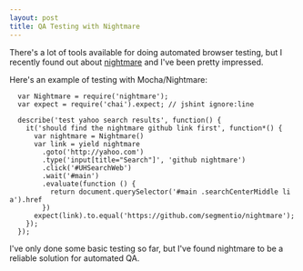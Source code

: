 ```yaml
---
layout: post
title: QA Testing with Nightmare
---
```

There's a lot of tools available for doing automated browser testing, but I
recently found out about [nightmare](https://github.com/segmentio/nightmare)
and I've been pretty impressed.

Here's an example of testing with Mocha/Nightmare:

~~~
  var Nightmare = require('nightmare');
  var expect = require('chai').expect; // jshint ignore:line

  describe('test yahoo search results', function() {
    it('should find the nightmare github link first', function*() {
      var nightmare = Nightmare()
      var link = yield nightmare
        .goto('http://yahoo.com')
        .type('input[title="Search"]', 'github nightmare')
        .click('#UHSearchWeb')
        .wait('#main')
        .evaluate(function () {
          return document.querySelector('#main .searchCenterMiddle li a').href
        })
      expect(link).to.equal('https://github.com/segmentio/nightmare');
    });
  });
~~~

I've only done some basic testing so far, but I've found nightmare to be a
reliable solution for automated QA.
